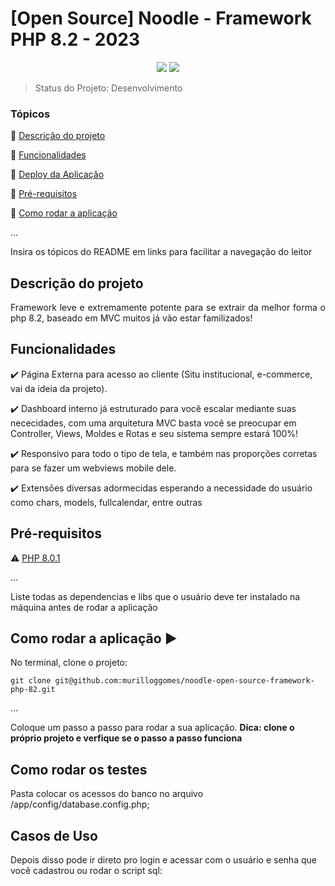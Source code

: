 <h1>[Open Source] Noodle - Framework PHP 8.2 - 2023</h1> 

<p align="center">
  <img src="http://img.shields.io/static/v1?label=License&message=MIT&color=green&style=for-the-badge"/>
   <img src="http://img.shields.io/static/v1?label=STATUS&message=Desenvolvimento&color=GREY&style=for-the-badge"/>
</p>

> Status do Projeto: Desenvolvimento

### Tópicos 

:small_blue_diamond: [Descrição do projeto](#descrição-do-projeto)

:small_blue_diamond: [Funcionalidades](#funcionalidades)

:small_blue_diamond: [Deploy da Aplicação](#deploy-da-aplicação-dash)

:small_blue_diamond: [Pré-requisitos](#pré-requisitos)

:small_blue_diamond: [Como rodar a aplicação](#como-rodar-a-aplicação-arrow_forward)

... 

Insira os tópicos do README em links para facilitar a navegação do leitor

## Descrição do projeto 

<p align="justify">
  Framework leve e extremamente potente para se extrair da melhor forma o php 8.2, baseado em MVC muitos já vão estar familizados! 
</p>

## Funcionalidades

:heavy_check_mark: Página Externa para acesso ao cliente (Situ institucional, e-commerce, vai da ideia da projeto).  

:heavy_check_mark: Dashboard interno já estruturado para você escalar mediante suas nececidades, com uma arquitetura MVC basta você se preocupar em Controller, Views, Moldes e Rotas e seu sistema sempre estará 100%!

:heavy_check_mark: Responsivo para todo o tipo de tela, e também nas proporções corretas para se fazer um webviews mobile dele.  

:heavy_check_mark: Extensões diversas adormecidas esperando a necessidade do usuário como chars, models, fullcalendar, entre outras  

## Pré-requisitos

:warning: [PHP 8.0.1](https://php.net/) 

...

Liste todas as dependencias e libs que o usuário deve ter instalado na máquina antes de rodar a aplicação 

## Como rodar a aplicação :arrow_forward:

No terminal, clone o projeto: 

```
git clone git@github.com:murilloggomes/noodle-open-source-framework-php-82.git
```

... 

Coloque um passo a passo para rodar a sua aplicação. **Dica: clone o próprio projeto e verfique se o passo a passo funciona**

## Como rodar os testes

Pasta colocar os acessos do banco no arquivo /app/config/database.config.php;

## Casos de Uso

Depois disso pode ir direto pro login e acessar com o usuário e senha que você cadastrou ou rodar o script sql:
